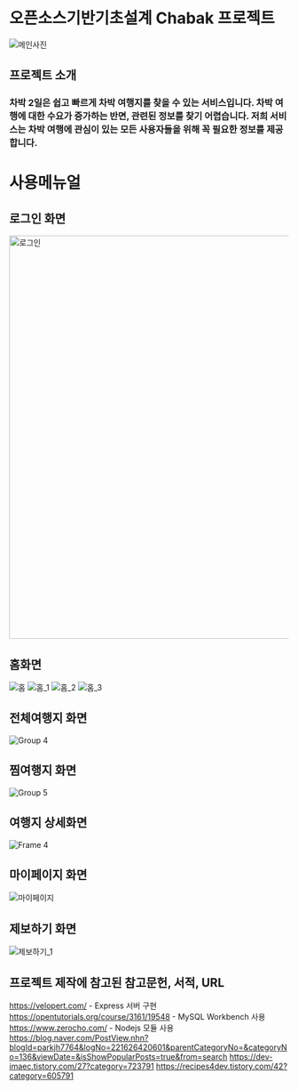 # 오픈소스기반기초설계 Chabak 프로젝트
![메인사진](https://user-images.githubusercontent.com/65716143/101370276-a49b2380-38ec-11eb-8d2c-5e5c10a35e3a.png)
## 프로젝트 소개
### 차박 2일은 쉽고 빠르게 차박 여행지를 찾을 수 있는 서비스입니다. 차박 여행에 대한 수요가 증가하는 반면, 관련된 정보를 찾기 어렵습니다. 저희 서비스는 차박 여행에 관심이 있는 모든 사용자들을 위해 꼭 필요한 정보를 제공합니다.

# 사용메뉴얼

## 로그인 화면
<img width="725" alt="로그인" src="https://user-images.githubusercontent.com/65716143/101371311-f2645b80-38ed-11eb-8ea7-23d30a8f4931.png">

## 홈화면
![홈](https://user-images.githubusercontent.com/65716143/101370667-1f643e80-38ed-11eb-9e74-929834e77197.png)
![홈_1](https://user-images.githubusercontent.com/65716143/101370703-2b500080-38ed-11eb-8ece-a436a3324df6.png)
![홈_2](https://user-images.githubusercontent.com/65716143/101370737-34d96880-38ed-11eb-8938-6b76d8e9d04d.png)
![홈_3](https://user-images.githubusercontent.com/65716143/101370756-402c9400-38ed-11eb-8dff-238a5d91cc59.png)

## 전체여행지 화면
![Group 4](https://user-images.githubusercontent.com/65716143/100766677-4083e580-343c-11eb-8719-1181ab438fac.png)

## 찜여행지 화면
![Group 5](https://user-images.githubusercontent.com/65716143/101371635-52f39880-38ee-11eb-9cca-e189c45bab78.png)

## 여행지 상세화면
![Frame 4](https://user-images.githubusercontent.com/65716143/101371744-774f7500-38ee-11eb-802c-d234a2914a2a.png)

## 마이페이지 화면
![마이페이지](https://user-images.githubusercontent.com/65716143/101370817-5175a080-38ed-11eb-88cf-d9d44defd29a.png)

## 제보하기 화면
![제보하기_1](https://user-images.githubusercontent.com/65716143/101370626-11aeb900-38ed-11eb-950f-24bd37369a16.png)




## 프로젝트 제작에 참고된 참고문헌, 서적, URL
https://velopert.com/ - Express 서버 구현
https://opentutorials.org/course/3161/19548 - MySQL Workbench 사용
https://www.zerocho.com/ - Nodejs 모듈 사용
https://blog.naver.com/PostView.nhn?blogId=parkjh7764&logNo=221626420601&parentCategoryNo=&categoryNo=136&viewDate=&isShowPopularPosts=true&from=search
https://dev-imaec.tistory.com/27?category=723791
https://recipes4dev.tistory.com/42?category=605791

